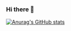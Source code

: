 ### Hi there 👋

[![Anurag's GitHub stats](https://github-readme-stats.vercel.app/api?username=maxrzaw&count_private=true&show_icons=true)](https://github.com/anuraghazra/github-readme-stats)


<!--
**maxrzaw/maxrzaw** is a ✨ _special_ ✨ repository because its `README.md` (this file) appears on your GitHub profile.

Here are some ideas to get you started:

- 🔭 I’m currently working on ...
- 🌱 I’m currently learning ...
- 👯 I’m looking to collaborate on ...
- 🤔 I’m looking for help with ...
- 💬 Ask me about ...
- 📫 How to reach me: ...
- 😄 Pronouns: ...
- ⚡ Fun fact: ...
-->

